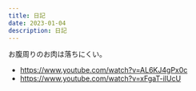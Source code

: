 ```yaml
---
title: 日記
date: 2023-01-04
description: 日記
---
```


お腹周りのお肉は落ちにくい。

- https://www.youtube.com/watch?v=AL6KJ4gPx0c
- https://www.youtube.com/watch?v=xFgaT-iIUcU
